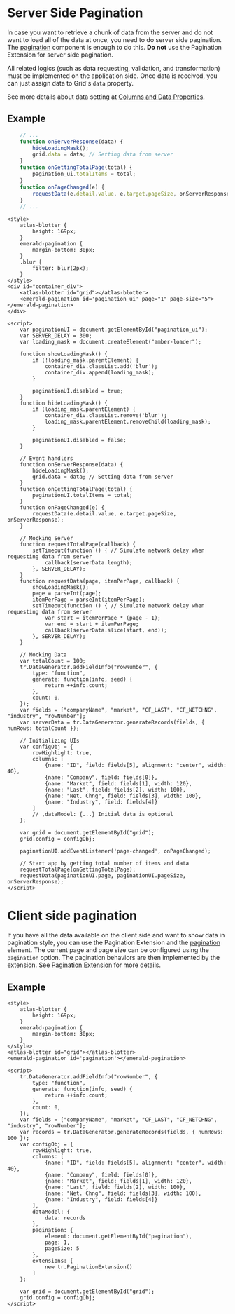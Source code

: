 # Server Side Pagination

In case you want to retrieve a chunk of data from the server and do not want to load all of the data at once, you need to do server side pagination. The [pagination](https://elf.int.refinitiv.com/elements/emerald-pagination.html) component is enough to do this. **Do not** use the Pagination Extension for server side pagination. 

All related logics (such as data requesting, validation, and transformation) must be implemented on the application side. Once data is received, you can just assign data to Grid's `data` property. 

See more details about data setting at [Columns and Data Properties](../data/columns-and-data.md).

## Example

```js
	// ...
	function onServerResponse(data) {
		hideLoadingMask();
		grid.data = data; // Setting data from server
	}
	function onGettingTotalPage(total) {
		pagination_ui.totalItems = total;
	}
	function onPageChanged(e) {
		requestData(e.detail.value, e.target.pageSize, onServerResponse);
	}
	// ...
```

```live
<style>
	atlas-blotter {
		height: 169px;
	}
	emerald-pagination {
		margin-bottom: 30px;
	}
	.blur {
		filter: blur(2px);
	}
</style>
<div id="container_div">
	<atlas-blotter id="grid"></atlas-blotter>
	<emerald-pagination id='pagination_ui' page="1" page-size="5"></emerald-pagination>
</div>

<script>
	var paginationUI = document.getElementById("pagination_ui");
	var SERVER_DELAY = 300;
	var loading_mask = document.createElement("amber-loader");

	function showLoadingMask() {
		if (!loading_mask.parentElement) {
			container_div.classList.add('blur');
			container_div.append(loading_mask);
		}

		paginationUI.disabled = true;
	}
	function hideLoadingMask() {
		if (loading_mask.parentElement) {
			container_div.classList.remove('blur');
			loading_mask.parentElement.removeChild(loading_mask);
		}

		paginationUI.disabled = false;
	}
	
	// Event handlers
	function onServerResponse(data) {
		hideLoadingMask();
		grid.data = data; // Setting data from server
	}
	function onGettingTotalPage(total) {
		paginationUI.totalItems = total;
	}
	function onPageChanged(e) {
		requestData(e.detail.value, e.target.pageSize, onServerResponse);
	}

	// Mocking Server
	function requestTotalPage(callback) {
		setTimeout(function () { // Simulate network delay when requesting data from server
			callback(serverData.length);
		}, SERVER_DELAY);
	}
	function requestData(page, itemPerPage, callback) {
		showLoadingMask();
		page = parseInt(page);
		itemPerPage = parseInt(itemPerPage);
		setTimeout(function () { // Simulate network delay when requesting data from server
			var start = itemPerPage * (page - 1);
			var end = start + itemPerPage;
			callback(serverData.slice(start, end));
		}, SERVER_DELAY);
	}
	
	// Mocking Data
	var totalCount = 100;
	tr.DataGenerator.addFieldInfo("rowNumber", {
		type: "function",
		generate: function(info, seed) {
			return ++info.count;
		},
		count: 0,
	});
	var fields = ["companyName", "market", "CF_LAST", "CF_NETCHNG", "industry", "rowNumber"];
	var serverData = tr.DataGenerator.generateRecords(fields, { numRows: totalCount });

	// Initializing UIs
	var configObj = {
		rowHighlight: true,
		columns: [
			{name: "ID", field: fields[5], alignment: "center", width: 40},
			{name: "Company", field: fields[0]},
			{name: "Market", field: fields[1], width: 120},
			{name: "Last", field: fields[2], width: 100},
			{name: "Net. Chng", field: fields[3], width: 100},
			{name: "Industry", field: fields[4]}
		]
		// ,dataModel: {...} Initial data is optional
	};

	var grid = document.getElementById("grid");
	grid.config = configObj;

	paginationUI.addEventListener('page-changed', onPageChanged);

	// Start app by getting total number of items and data
	requestTotalPage(onGettingTotalPage);
	requestData(paginationUI.page, paginationUI.pageSize, onServerResponse);
</script>
```

# Client side pagination

If you have all the data available on the client side and want to show data in pagination style, you can use the Pagination Extension and the [pagination](https://elf.int.refinitiv.com/elements/emerald-pagination.html) element. The current page and page size can be configured using the `pagination` option. The pagination behaviors are then implemented by the extension. See [Pagination Extension](../extensions/tr-grid-pagination.md) for more details.

## Example

```live
<style>
	atlas-blotter {
		height: 169px;
	}
	emerald-pagination {
		margin-bottom: 30px;
	}
</style>
<atlas-blotter id="grid"></atlas-blotter>
<emerald-pagination id='pagination'></emerald-pagination>

<script>
	tr.DataGenerator.addFieldInfo("rowNumber", {
		type: "function",
		generate: function(info, seed) {
			return ++info.count;
		},
		count: 0,
	});
	var fields = ["companyName", "market", "CF_LAST", "CF_NETCHNG", "industry", "rowNumber"];
	var records = tr.DataGenerator.generateRecords(fields, { numRows: 100 });
	var configObj = {
		rowHighlight: true,
		columns: [
			{name: "ID", field: fields[5], alignment: "center", width: 40},
			{name: "Company", field: fields[0]},
			{name: "Market", field: fields[1], width: 120},
			{name: "Last", field: fields[2], width: 100},
			{name: "Net. Chng", field: fields[3], width: 100},
			{name: "Industry", field: fields[4]}
		],
		dataModel: {
			data: records
		},
		pagination: {
			element: document.getElementById("pagination"),
			page: 1,
			pageSize: 5
		},
		extensions: [
			new tr.PaginationExtension()
		]
	};

	var grid = document.getElementById("grid");
	grid.config = configObj;
</script>
```
